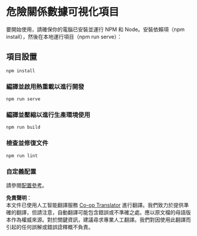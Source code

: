 <!--
CO_OP_TRANSLATOR_METADATA:
{
  "original_hash": "5c51a54dd89075a7a362890117b7ed9e",
  "translation_date": "2025-08-25T18:03:33+00:00",
  "source_file": "3-Data-Visualization/13-meaningful-visualizations/starter/README.md",
  "language_code": "hk"
}
-->
# 危險關係數據可視化項目

要開始使用，請確保你的電腦已安裝並運行 NPM 和 Node。安裝依賴項（npm install），然後在本地運行項目（npm run serve）：

## 項目設置
```
npm install
```

### 編譯並啟用熱重載以進行開發
```
npm run serve
```

### 編譯並壓縮以進行生產環境使用
```
npm run build
```

### 檢查並修復文件
```
npm run lint
```

### 自定義配置
請參閱[配置參考](https://cli.vuejs.org/config/)。

**免責聲明**：  
本文件已使用人工智能翻譯服務 [Co-op Translator](https://github.com/Azure/co-op-translator) 進行翻譯。我們致力於提供準確的翻譯，但請注意，自動翻譯可能包含錯誤或不準確之處。應以原文檔的母語版本作為權威來源。對於關鍵資訊，建議尋求專業人工翻譯。我們對因使用此翻譯而引起的任何誤解或錯誤詮釋概不負責。